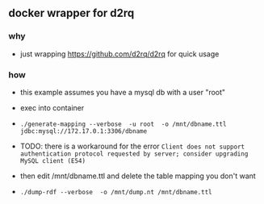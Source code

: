 ## docker wrapper for d2rq

### why

- just wrapping https://github.com/d2rq/d2rq for quick usage


### how

- this example assumes you have a mysql db with a user "root"

- exec into container

- `./generate-mapping --verbose  -u root  -o /mnt/dbname.ttl jdbc:mysql://172.17.0.1:3306/dbname`

- TODO: there is a workaround for the error `Client does not support authentication protocol requested by server; consider upgrading MySQL client (E54)`

- then edit /mnt/dbname.ttl and delete the table mapping you don't want

- `./dump-rdf --verbose  -o /mnt/dump.nt /mnt/dbname.ttl` 

